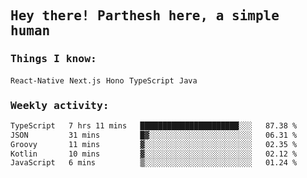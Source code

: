 <samp>
    <h2>Hey there! Parthesh here, a simple human</h2>
    <h3>Things I know: </h3>
    <code>React-Native</code> <code>Next.js</code> <code>Hono</code> <code>TypeScript</code> <code>Java</code>
    <h3>Weekly activity:</h3>
<!--START_SECTION:waka-->

```txt
TypeScript   7 hrs 11 mins   ██████████████████████░░░   87.38 %
JSON         31 mins         █▓░░░░░░░░░░░░░░░░░░░░░░░   06.31 %
Groovy       11 mins         ▓░░░░░░░░░░░░░░░░░░░░░░░░   02.35 %
Kotlin       10 mins         ▓░░░░░░░░░░░░░░░░░░░░░░░░   02.12 %
JavaScript   6 mins          ▒░░░░░░░░░░░░░░░░░░░░░░░░   01.24 %
```

<!--END_SECTION:waka-->
</samp>

